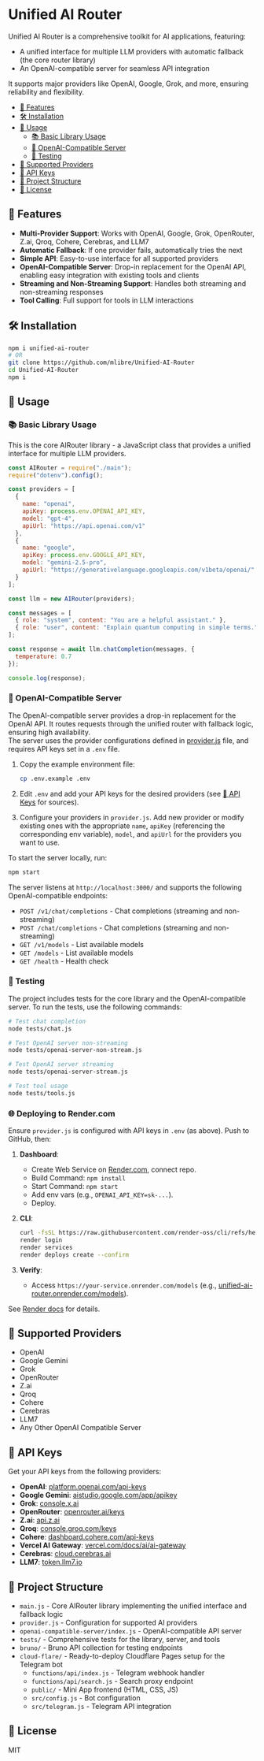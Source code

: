 # Unified AI Router

Unified AI Router is a comprehensive toolkit for AI applications, featuring:

- A unified interface for multiple LLM providers with automatic fallback (the core router library)
- An OpenAI-compatible server for seamless API integration

It supports major providers like OpenAI, Google, Grok, and more, ensuring reliability and flexibility.

- [🚀 Features](#-features)
- [🛠️ Installation](#️-installation)
- [📖 Usage](#-usage)
  - [📚 Basic Library Usage](#-basic-library-usage)
  - [🔌 OpenAI-Compatible Server](#-openai-compatible-server)
  - [🧪 Testing](#-testing)
- [🔧 Supported Providers](#-supported-providers)
- [🔑 API Keys](#-api-keys)
- [📁 Project Structure](#-project-structure)
- [📄 License](#-license)

## 🚀 Features

- **Multi-Provider Support**: Works with OpenAI, Google, Grok, OpenRouter, Z.ai, Qroq, Cohere, Cerebras, and LLM7
- **Automatic Fallback**: If one provider fails, automatically tries the next
- **Simple API**: Easy-to-use interface for all supported providers
- **OpenAI-Compatible Server**: Drop-in replacement for the OpenAI API, enabling easy integration with existing tools and clients
- **Streaming and Non-Streaming Support**: Handles both streaming and non-streaming responses
- **Tool Calling**: Full support for tools in LLM interactions

## 🛠️ Installation

```bash
npm i unified-ai-router
# OR
git clone https://github.com/mlibre/Unified-AI-Router
cd Unified-AI-Router
npm i
```

## 📖 Usage

### 📚 Basic Library Usage

This is the core AIRouter library - a JavaScript class that provides a unified interface for multiple LLM providers.

```javascript
const AIRouter = require("./main");
require("dotenv").config();

const providers = [
  {
    name: "openai",
    apiKey: process.env.OPENAI_API_KEY,
    model: "gpt-4",
    apiUrl: "https://api.openai.com/v1"
  },
  {
    name: "google",
    apiKey: process.env.GOOGLE_API_KEY,
    model: "gemini-2.5-pro",
    apiUrl: "https://generativelanguage.googleapis.com/v1beta/openai/"
  }
];

const llm = new AIRouter(providers);

const messages = [
  { role: "system", content: "You are a helpful assistant." },
  { role: "user", content: "Explain quantum computing in simple terms." }
];

const response = await llm.chatCompletion(messages, {
  temperature: 0.7
});

console.log(response);
```

### 🔌 OpenAI-Compatible Server

The OpenAI-compatible server provides a drop-in replacement for the OpenAI API. It routes requests through the unified router with fallback logic, ensuring high availability.  
The server uses the provider configurations defined in [provider.js](provider.js) file, and requires API keys set in a `.env` file.

1. Copy the example environment file:

   ```bash
   cp .env.example .env
   ```

2. Edit `.env` and add your API keys for the desired providers (see [🔑 API Keys](#-api-keys) for sources).

3. Configure your providers in `provider.js`. Add new provider or modify existing ones with the appropriate `name`, `apiKey` (referencing the corresponding env variable), `model`, and `apiUrl` for the providers you want to use.

To start the server locally, run:

```bash
npm start
```

The server listens at `http://localhost:3000/` and supports the following OpenAI-compatible endpoints:

- `POST /v1/chat/completions` - Chat completions (streaming and non-streaming)
- `POST /chat/completions` - Chat completions (streaming and non-streaming)
- `GET /v1/models` - List available models
- `GET /models` - List available models
- `GET /health` - Health check

### 🧪 Testing

The project includes tests for the core library and the OpenAI-compatible server. To run the tests, use the following commands:

```bash
# Test chat completion
node tests/chat.js

# Test OpenAI server non-streaming
node tests/openai-server-non-stream.js

# Test OpenAI server streaming
node tests/openai-server-stream.js

# Test tool usage
node tests/tools.js
```

### 🌐 Deploying to Render.com

Ensure `provider.js` is configured with API keys in `.env` (as above). Push to GitHub, then:

1. **Dashboard**:
   - Create Web Service on [Render.com](https://render.com), connect repo.
   - Build Command: `npm install`
   - Start Command: `npm start`
   - Add env vars (e.g., `OPENAI_API_KEY=sk-...`).
   - Deploy.

2. **CLI**:

   ```bash
   curl -fsSL https://raw.githubusercontent.com/render-oss/cli/refs/heads/main/bin/install.sh | sh
   render login
   render services
   render deploys create --confirm
   ```

3. **Verify**:
   - Access `https://your-service.onrender.com/models` (e.g., [unified-ai-router.onrender.com/models](https://unified-ai-router.onrender.com/models)).

See [Render docs](https://render.com/docs) for details.

## 🔧 Supported Providers

- OpenAI
- Google Gemini
- Grok
- OpenRouter
- Z.ai
- Qroq
- Cohere
- Cerebras
- LLM7
- Any Other OpenAI Compatible Server

## 🔑 API Keys

Get your API keys from the following providers:

- **OpenAI**: [platform.openai.com/api-keys](https://platform.openai.com/api-keys)
- **Google Gemini**: [aistudio.google.com/app/apikey](https://aistudio.google.com/app/apikey)
- **Grok**: [console.x.ai](https://console.x.ai/)
- **OpenRouter**: [openrouter.ai/keys](https://openrouter.ai/keys)
- **Z.ai**: [api.z.ai](https://api.z.ai)
- **Qroq**: [console.groq.com/keys](https://console.groq.com/keys)
- **Cohere**: [dashboard.cohere.com/api-keys](https://dashboard.cohere.com/api-keys)
- **Vercel AI Gateway**: [vercel.com/docs/ai/ai-gateway](https://vercel.com/docs/ai-gateway)
- **Cerebras**: [cloud.cerebras.ai](https://cloud.cerebras.ai)
- **LLM7**: [token.llm7.io](https://token.llm7.io/)

## 📁 Project Structure

- `main.js` - Core AIRouter library implementing the unified interface and fallback logic
- `provider.js` - Configuration for supported AI providers
- `openai-compatible-server/index.js` - OpenAI-compatible API server
- `tests/` - Comprehensive tests for the library, server, and tools
- `bruno/` - Bruno API collection for testing endpoints
- `cloud-flare/` - Ready-to-deploy Cloudflare Pages setup for the Telegram bot
  - `functions/api/index.js` - Telegram webhook handler
  - `functions/api/search.js` - Search proxy endpoint
  - `public/` - Mini App frontend (HTML, CSS, JS)
  - `src/config.js` - Bot configuration
  - `src/telegram.js` - Telegram API integration

## 📄 License

MIT
